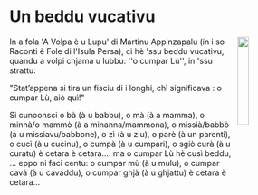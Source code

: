 # Un beddu vucativu

<img align="right" width="20%" src="/images/wolf-and-fox.jpg">

In a fola 'A Volpa è u Lupu' di Martinu Appinzapalu (in i so Raconti è Fole di l'Isula Persa), ci hè 'ssu beddu vucativu, quandu a volpi chjama u lubbu: ''o
cumpar Lù'', in 'ssu strattu: 

"Stat’appena si tira un fisciu di i longhi, chì significava : o cumpar Lù, aiò quì!"

Si cunoonsci o bà (à u babbu), o mà (à a mamma), o minnà/o mammò (à a minanna/mammona), o missià/babbò (à u missiavu/babbone), o zì (à u ziu), o parè (à un parenti), o cucì (à u cucinu), o cumpà (à u cumpari), o sgiò curà (à u curatu) è cetara è cetara.... ma o cumpar Lù hè cusì beddu, ... eppo ni faci centu: o cumpar mù (à u mulu), o cumpar cavà (à u cavaddu), o cumpar ghjà (à u ghjattu)  è cetara è cetara...



